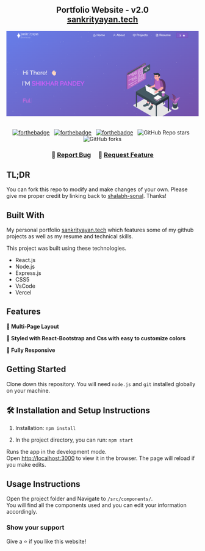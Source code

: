 <h2 align="center">
  Portfolio Website - v2.0<br/>
  <a href="https://sankrityayan.vercel.app/" target="_blank">sankrityayan.tech</a>
</h2>
<div align="center">
  <img alt="Demo" src="./Images/readme-img.png" />
</div>

<br/>

<center>

[![forthebadge](https://forthebadge.com/images/badges/built-with-love.svg)](https://forthebadge.com) &nbsp;
[![forthebadge](https://forthebadge.com/images/badges/made-with-javascript.svg)](https://forthebadge.com) &nbsp;
[![forthebadge](https://forthebadge.com/images/badges/open-source.svg)](https://forthebadge.com) &nbsp;
![GitHub Repo stars](https://img.shields.io/github/stars/shalabh-sonal/portfolio?color=red&logo=github&style=for-the-badge) &nbsp;
![GitHub forks](https://img.shields.io/github/forks/shalabh-sonal/portfolio?color=red&logo=github&style=for-the-badge)

</center>

<h3 align="center">
    🔹
    <a href="https://github.com/shalabh-sonal/portfolio/issues">Report Bug</a> &nbsp; &nbsp;
    🔹
    <a href="https://github.com/shalabh-sonal/portfolio/issues">Request Feature</a>
</h3>

## TL;DR

You can fork this repo to modify and make changes of your own. Please give me proper credit by linking back to [shalabh-sonal](https://github.com/shalabh-sonal/portfolio/). Thanks!

## Built With

My personal portfolio <a href="https://sankrityayan.vercel.app/" target="_blank">sankrityayan.tech</a> which features some of my github projects as well as my resume and technical skills.<br/>

This project was built using these technologies.

- React.js
- Node.js
- Express.js
- CSS5
- VsCode
- Vercel

## Features

**📖 Multi-Page Layout**

**🎨 Styled with React-Bootstrap and Css with easy to customize colors**

**📱 Fully Responsive**

## Getting Started

Clone down this repository. You will need `node.js` and `git` installed globally on your machine.

## 🛠 Installation and Setup Instructions

1. Installation: `npm install`

2. In the project directory, you can run: `npm start`

Runs the app in the development mode.\
Open [http://localhost:3000](http://localhost:3000) to view it in the browser.
The page will reload if you make edits.

## Usage Instructions

Open the project folder and Navigate to `/src/components/`. <br/>
You will find all the components used and you can edit your information accordingly.

### Show your support

Give a ⭐ if you like this website!

